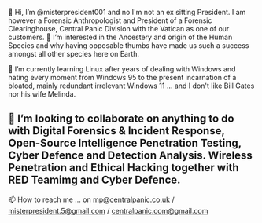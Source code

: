 👋 Hi, I’m @misterpresident001 and no I'm not an ex sitting President. I am however a Forensic Anthropologist
and President of a Forensic Clearinghouse, Central Panic Division with the Vatican as one of our customers.
👀 I’m interested in the Ancestery and origin of the Human Species and why having opposable thumbs have made us
such a success amongst all other species here on Earth.

🌱 I’m currently learning Linux after years of dealing with Windows and hating every moment from Windows 95 to
the present incarnation of a bloated, mainly redundant irrelevant Windows 11 ... and I don't like Bill Gates 
nor his wife Melinda.

💞️ I’m looking to collaborate on anything to do with Digital Forensics & Incident Response, Open-Source Intelligence
Penetration Testing, Cyber Defence and Detection Analysis. Wireless Penetration and Ethical Hacking together with
RED Teamimg and Cyber Defence.
- 
📫 How to reach me ... on mp@centralpanic.co.uk / misterpresident.5@gmail.com / centralpanic.com@gmail.com
